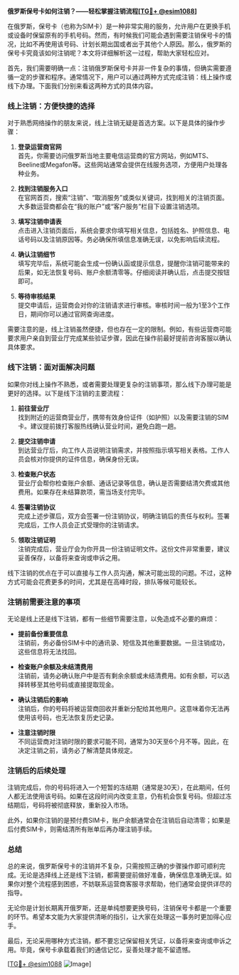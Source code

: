 **俄罗斯保号卡如何注销？——轻松掌握注销流程[[TG💪+ @esim1088](https://t.me/s/esim1088)]**

在俄罗斯，保号卡（也称为SIM卡）是一种非常实用的服务，允许用户在更换手机或设备时保留原有的手机号码。然而，有时候我们可能会遇到需要注销保号卡的情况，比如不再使用该号码、计划长期出国或者出于其他个人原因。那么，俄罗斯的保号卡究竟该如何注销呢？本文将详细解析这一过程，帮助大家轻松应对。

首先，我们需要明确一点：注销俄罗斯保号卡并非一件复杂的事情，但确实需要遵循一定的步骤和程序。通常情况下，用户可以通过两种方式完成注销：线上操作或线下办理。下面我们分别来看这两种方式的具体内容。

### **线上注销：方便快捷的选择**

对于熟悉网络操作的朋友来说，线上注销无疑是首选方案。以下是具体的操作步骤：

1. **登录运营商官网**  
   首先，你需要访问俄罗斯当地主要电信运营商的官方网站，例如MTS、Beeline或Megafon等。这些网站通常会提供在线服务选项，方便用户处理各种业务。

2. **找到注销服务入口**  
   在官网首页，搜索“注销”、“取消服务”或类似关键词，找到相关的注销页面。大多数运营商都会在“我的账户”或“客户服务”栏目下设置注销选项。

3. **填写注销申请表**  
   点击进入注销页面后，系统会要求你填写相关信息，包括姓名、护照信息、电话号码以及注销原因等。务必确保所填信息准确无误，以免影响后续流程。

4. **确认注销细节**  
   填写完毕后，系统可能会生成一份确认函或提示信息，提醒你注销可能带来的后果，如无法恢复号码、账户余额清零等。仔细阅读并确认后，点击提交按钮即可。

5. **等待审核结果**  
   提交申请后，运营商会对你的注销请求进行审核。审核时间一般为1至3个工作日，期间你可以通过官网查询进度。

需要注意的是，线上注销虽然便捷，但也存在一定的限制。例如，有些运营商可能要求用户亲自到营业厅完成某些验证步骤，因此在操作前最好提前咨询客服以确认具体要求。

### **线下注销：面对面解决问题**

如果你对线上操作不熟悉，或者需要处理更复杂的注销事项，那么线下办理可能是更好的选择。以下是线下注销的主要流程：

1. **前往营业厅**  
   找到附近的运营商营业厅，携带有效身份证件（如护照）以及需要注销的SIM卡。建议提前拨打客服热线确认营业时间，避免白跑一趟。

2. **提交注销申请**  
   到达营业厅后，向工作人员说明注销需求，并按照指示填写相关表格。工作人员会核对你提供的证件信息，确保身份无误。

3. **检查账户状态**  
   营业厅会帮你检查账户余额、通话记录等信息，确认是否需要结清欠费或其他费用。如果存在未结算款项，需当场支付完毕。

4. **签署注销协议**  
   完成上述步骤后，双方会签署一份注销协议，明确注销后的责任与权利。签署完成后，工作人员会正式受理你的注销请求。

5. **领取注销证明**  
   注销完成后，营业厅会为你开具一份注销证明文件。这份文件非常重要，建议妥善保存，以备将来查询或申诉之用。

线下注销的优点在于可以直接与工作人员沟通，解决可能出现的问题。不过，这种方式可能会花费更多的时间，尤其是在高峰时段，排队等候可能较长。

### **注销前需要注意的事项**

无论是线上还是线下注销，都有一些细节需要注意，以免造成不必要的麻烦：

- **提前备份重要信息**  
  注销前，务必备份SIM卡中的通讯录、短信及其他重要数据。一旦注销成功，这些信息将无法找回。

- **检查账户余额及未结清费用**  
  注销前，请务必确认账户中是否有剩余余额或未结清费用。如有余额，可以选择转移至其他号码或直接提取现金。

- **确认注销后的影响**  
  注销后，你的号码将被运营商回收并重新分配给其他用户。这意味着你无法再使用该号码，也无法恢复历史记录。

- **注意注销时限**  
  不同运营商对注销时限的要求可能不同，通常为30天至6个月不等。因此，在决定注销之前，请务必了解清楚具体规定。

### **注销后的后续处理**

注销完成后，你的号码将进入一个短暂的冻结期（通常是30天），在此期间，任何人都无法使用该号码。如果在这段时间内改变主意，仍有机会恢复号码。但超过冻结期后，号码将被彻底释放，重新投入市场。

此外，如果你注销的是预付费SIM卡，账户余额通常会在注销后自动清零；如果是后付费SIM卡，则需结清所有账单后再办理注销手续。

### **总结**

总的来说，俄罗斯保号卡的注销并不复杂，只需按照正确的步骤操作即可顺利完成。无论是选择线上还是线下注销，都需要提前做好准备，确保信息准确无误。如果你对整个流程感到困惑，不妨联系运营商客服寻求帮助，他们通常会提供详尽的指导。

无论你是计划长期离开俄罗斯，还是单纯想要更换号码，注销保号卡都是一个重要的环节。希望本文能为大家提供清晰的指引，让大家在处理这一事务时更加得心应手。

最后，无论采用哪种方式注销，都不要忘记保留相关凭证，以备将来查询或申诉之用。毕竟，保号卡承载着我们的通信记忆，妥善处理才能不留遗憾。

[[TG💪+ @esim1088](https://t.me/s/esim1088) ![Image](https://i.postimg.cc/4NQfJmqS/Snipaste-2025-05-13-00-14-12.png)]
